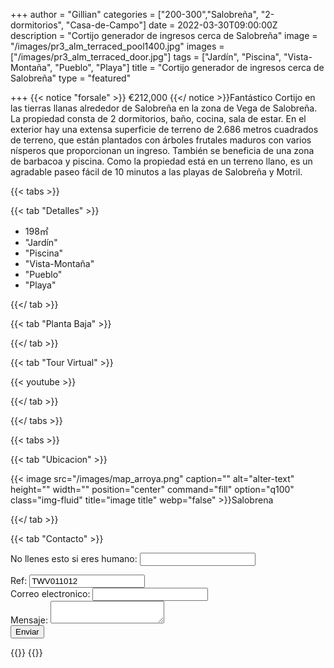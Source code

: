 +++
author = "Gillian"
categories = ["200-300","Salobreña", "2-dormitorios", "Casa-de-Campo"]
date = 2022-03-30T09:00:00Z
description = "Cortijo generador de ingresos cerca de Salobreña"
image = "/images/pr3_alm_terraced_pool1400.jpg"
images = ["/images/pr3_alm_terraced_door.jpg"]
tags = ["Jardín", "Piscina", "Vista-Montaña", "Pueblo", "Playa"]
title = "Cortijo generador de ingresos cerca de Salobreña"
type = "featured"

+++
{{< notice "forsale" >}}
€212,000
{{</ notice >}}Fantástico Cortijo en las tierras llanas alrededor de Salobreña en la zona de Vega de Salobreña. La propiedad consta de 2 dormitorios, baño, cocina, sala de estar. En el exterior hay una extensa superficie de terreno de 2.686 metros cuadrados de terreno, que están plantados con árboles frutales maduros con varios nísperos que proporcionan un ingreso. También se beneficia de una zona de barbacoa y piscina. Como la propiedad está en un terreno llano, es un agradable paseo fácil de 10 minutos a las playas de Salobreña y Motril.

{{< tabs >}}

{{< tab "Detalles" >}}

* 198&#x33A1;
* "Jardín"
* "Piscina"
* "Vista-Montaña"
* "Pueblo"
* "Playa"

{{</ tab >}}

{{< tab "Planta Baja" >}}

{{</ tab >}}

{{< tab "Tour Virtual" >}}

{{< youtube  >}}

{{</ tab >}}

{{</ tabs >}}

{{< tabs >}}

{{< tab "Ubicacion" >}}

{{< image src="/images/map_arroya.png" caption="" alt="alter-text" height="" width="" position="center" command="fill" option="q100" class="img-fluid" title="image title" webp="false" >}}Salobrena


{{</ tab >}}

{{< tab "Contacto" >}}
<form name="propertyContact" method="POST" netlify-honeypot="bot-field" data-netlify="true">
<div class="form-group">
<p class="d-none"><label>No llenes esto si eres humano: <input name="bot-field" /></label></p>
</div>
<div class="form-group">
<label>Ref: <input name="property-ref" class="form-control" value="TWV011012" readonly/></label>
</div>
<div class="form-group">
<label>Correo electronico: <input type="text" class="form-control" name="email" /></label>
</div>
<div class="form-group">
<label>Mensaje: </label> <textarea name="message" class="form-control"></textarea>
</div>
<button type="submit" class="btn btn-primary">Enviar</button>
</form>
{{</ tab >}}
{{</ tabs >}}

